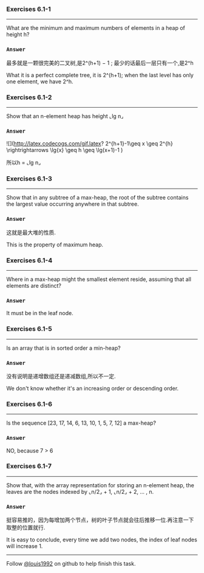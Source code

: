 ### Exercises 6.1-1
***
What are the minimum and maximum numbers of elements in a heap of height h?

### `Answer`
最多就是一颗很完美的二叉树,是2^(h+1) − 1 ; 最少的话最后一层只有一个,是2^h

What it is a perfect complete tree, it is 2^(h+1); when the last level has only one element, we have 2^h.

### Exercises 6.1-2
***
Show that an n-element heap has height ⌞lg n⌟

### `Answer`
![](http://latex.codecogs.com/gif.latex? 2^{h+1}-1\\geq x \\geq 2^{h} \\rightrightarrows  \\lg{x} \\geq h \\geq \\lg\(x+1\)-1 )

所以h = ⌞lg n⌟

### Exercises 6.1-3
***
Show that in any subtree of a max-heap, the root of the subtree contains the largest value occurring anywhere in that subtree.

### `Answer`
这就是最大堆的性质.

This is the property of maximum heap.

### Exercises 6.1-4
***
Where in a max-heap might the smallest element reside, assuming that all elements are distinct?

### `Answer`
It must be in the leaf node.

### Exercises 6.1-5
***
Is an array that is in sorted order a min-heap?

### `Answer`
没有说明是递增数组还是递减数组,所以不一定.

We don't know whether it's an increasing order or descending order.

### Exercises 6.1-6
***
Is the sequence [23, 17, 14, 6, 13, 10, 1, 5, 7, 12] a max-heap?

### `Answer`
NO, because 7 > 6

### Exercises 6.1-7
***
Show that, with the array representation for storing an n-element heap, the leaves are the nodes indexed by ⌞n/2⌟ + 1, ⌞n/2⌟ + 2, ... , n.

### `Answer`
挺容易推的，因为每增加两个节点，树的叶子节点就会往后推移一位.再注意一下取整的位置就行.

It is easy to conclude, every time we add two nodes, the index of leaf nodes will increase 1.
***
Follow [@louis1992](https://github.com/gzc) on github to help finish this task.

